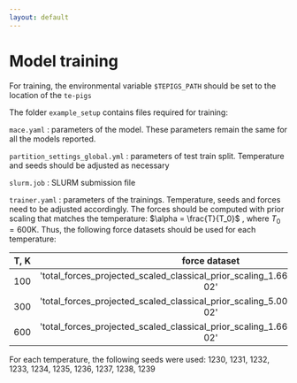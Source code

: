 ```yaml
---
layout: default
---
```

# Model training 
For training, the environmental variable `$TEPIGS_PATH` should be set to the location of the `te-pigs` 


The folder `example_setup` contains files required for training:  

`mace.yaml` : parameters of the model. These parameters remain  the same for all the models reported.

`partition_settings_global.yml` : parameters of test train split. Temperature and seeds should be adjusted as necessary

`slurm.job` : SLURM submission file

`trainer.yaml` : parameters of the trainings. Temperature, seeds and forces need to be adjusted accordingly. The forces
should be computed with prior scaling that matches the temperature: 
 $\alpha = \frac{T}{T_0}$ , where $T_0=600 \text{K}$. Thus, 
 the following force datasets should be used for each temperature:


| T, K | force dataset                                                                      |
|:----:|:----------------------------------------------------------------------------------:|
| 100  | 'total_forces_projected_scaled_classical_prior_scaling_1.667e-01_l2reg_5.000e-02'  |
| 300  | 'total_forces_projected_scaled_classical_prior_scaling_5.000e-01_l2reg_5.000e-02'  |
| 600  | 'total_forces_projected_scaled_classical_prior_scaling_1.667e+00_l2reg_5.000e-02'  |



For each temperature, the following seeds were used: 
1230, 1231, 1232, 1233, 1234, 1235, 1236, 1237, 1238, 1239
